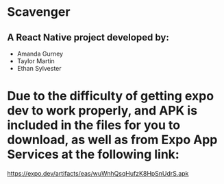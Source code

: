 # Scavenger

## A React Native project developed by: 
- Amanda Gurney
- Taylor Martin
- Ethan Sylvester

# Due to the difficulty of getting expo dev to work properly, and APK is included in the files for you to download, as well as from Expo App Services at the following link:

https://expo.dev/artifacts/eas/wuWnhQsqHufzK8HpSnUdrS.apk

